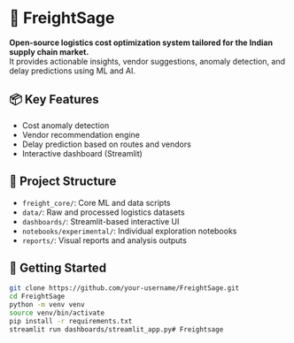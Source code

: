 # 🚚 FreightSage

**Open-source logistics cost optimization system tailored for the Indian supply chain market.**  
It provides actionable insights, vendor suggestions, anomaly detection, and delay predictions using ML and AI.

## 📦 Key Features
- Cost anomaly detection
- Vendor recommendation engine
- Delay prediction based on routes and vendors
- Interactive dashboard (Streamlit)

## 🔧 Project Structure
- `freight_core/`: Core ML and data scripts
- `data/`: Raw and processed logistics datasets
- `dashboards/`: Streamlit-based interactive UI
- `notebooks/experimental/`: Individual exploration notebooks
- `reports/`: Visual reports and analysis outputs

## 🚀 Getting Started

```bash
git clone https://github.com/your-username/FreightSage.git
cd FreightSage
python -m venv venv
source venv/bin/activate
pip install -r requirements.txt
streamlit run dashboards/streamlit_app.py# Freightsage

